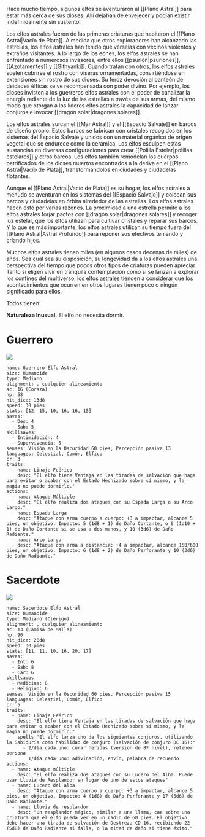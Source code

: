 Hace mucho tiempo, algunos elfos se aventuraron al [[Plano Astral]] para estar más cerca de sus dioses. Allí dejaban de envejecer y podían existir indefinidamente sin sustento.

Los elfos astrales fueron de las primeras criaturas que habitaron el [[Plano Astral|Vacío de Plata]]. A medida que otros exploradores han alcanzado las estrellas, los elfos astrales han tenido que vérselas con vecinos violentos y extraños visitantes. A lo largo de los eones, los elfos astrales se han enfrentado a numerosos invasores, entre ellos [[psurlón|psurlones]], [[Azotamentes]] y [[Githyanki]]. Cuando tratan con otros, los elfos astrales suelen cubrirse el rostro con viseras ornamentadas, convirtiéndose en extensiones sin rostro de sus dioses. Su feroz devoción al panteón de deidades élficas se ve recompensada con poder divino. Por ejemplo, los dioses invisten a los guerreros elfos astrales con el poder de canalizar la energía radiante de la luz de las estrellas a través de sus armas, del mismo modo que otorgan a los líderes elfos astrales la capacidad de lanzar conjuros e invocar [[dragón solar|dragones solares]].

Los elfos astrales surcan el [[Mar Astral]] y el [[Espacio Salvaje]] en barcos de diseño propio. Estos barcos se fabrican con cristales recogidos en los sistemas del Espacio Salvaje y unidos con un material orgánico de origen vegetal que se endurece como la cerámica. Los elfos esculpen estas sustancias en diversas configuraciones para crear [[Polilla Estelar|polillas estelares]] y otros barcos. Los elfos también remodelan los cuerpos petrificados de los dioses muertos encontrados a la deriva en el [[Plano Astral|Vacío de Plata]], transformándolos en ciudades y ciudadelas flotantes.

Aunque el [[Plano Astral|Vacío de Plata]] es su hogar, los elfos astrales a menudo se aventuran en los sistemas del [[Espacio Salvaje]] y colocan sus barcos y ciudadelas en órbita alrededor de las estrellas. Los elfos astrales hacen esto por varias razones. La proximidad a una estrella permite a los elfos astrales forjar pactos con [[dragón solar|dragones solares]] y recoger luz estelar, que los elfos utilizan para cultivar cristales y reparar sus barcos. Y lo que es más importante, los elfos astrales utilizan su tiempo fuera del [[Plano Astral|Astral Profundo]] para reponer sus efectivos teniendo y criando hijos.

Muchos elfos astrales tienen miles (en algunos casos decenas de miles) de años. Sea cual sea su disposición, su longevidad da a los elfos astrales una perspectiva del tiempo que pocos otros tipos de criaturas pueden apreciar. Tanto si eligen vivir en tranquila contemplación como si se lanzan a explorar los confines del multiverso, los elfos astrales tienden a considerar que los acontecimientos que ocurren en otros lugares tienen poco o ningún significado para ellos.

Todos tienen:

**Naturaleza Inusual.** El elfo no necesita dormir.


# Guerrero
![](https://www.dndbeyond.com/avatars/thumbnails/28079/802/1000/1000/637961800707333935.jpeg)

```statblock
name: Guerrero Elfo Astral
size: Humanoide
type: Mediano
alignment: , cualquier alineamiento
ac: 16 (Coraza)
hp: 58
hit_dice: 13d8
speed: 30 pies
stats: [12, 15, 10, 16, 16, 15]
saves:
  - Des: 4
  - Sab: 5
skillsaves:
  - Intimidación: 4
  - Supervivencia: 5
senses: Visión en la Oscuridad 60 pies, Percepción pasiva 13
languages: Celestial, Común, Élfico
cr: 3
traits:
  - name: Linaje Feérico
    desc: "El elfo tiene Ventaja en las tiradas de salvación que haga para evitar o acabar con el Estado Hechizado sobre sí mismo, y la magia no puede dormirlo."
actions:
  - name: Ataque Múltiple
    desc: "El elfo realiza dos ataques con su Espada Larga o su Arco Largo."
  - name: Espada Larga
    desc: "Ataque con arma cuerpo a cuerpo: +3 a impactar, alcance 5 pies, un objetivo. Impacto: 5 (1d8 + 1) de Daño Cortante, o 6 (1d10 + 1) de Daño Cortante si se usa a dos manos, y 10 (3d6) de Daño Radiante."
  - name: Arco Largo
    desc: "Ataque con arma a distancia: +4 a impactar, alcance 150/600 pies, un objetivo. Impacto: 6 (1d8 + 2) de Daño Perforante y 10 (3d6) de Daño Radiante."
```

# Sacerdote
![](https://www.dndbeyond.com/avatars/thumbnails/28079/799/1000/1000/637961800701094101.jpeg)

```statblock
name: Sacerdote Elfo Astral
size: Humanoide
type: Mediano (Clérigo)
alignment: , cualquier alineamiento
ac: 13 (Camisa de Malla)
hp: 90
hit_dice: 20d8
speed: 30 pies
stats: [11, 11, 10, 16, 20, 17]
saves:
  - Int: 6
  - Sab: 8
  - Car: 6
skillsaves:
  - Medicina: 8
  - Religión: 6
senses: Visión en la Oscuridad 60 pies, Percepción pasiva 15
languages: Celestial, Común, Élfico
cr: 5
traits:
  - name: Linaje Feérico
    desc: "El elfo tiene Ventaja en las tiradas de salvación que haga para evitar o acabar con el Estado Hechizado sobre sí mismo, y la magia no puede dormirlo."
	spells:"El elfo lanza uno de los siguientes conjuros, utilizando la Sabiduría como habilidad de conjuro (salvación de conjuro DC 16):"
	  - 2/día cada uno: curar heridas (versión de 8º nivel), retener persona
		1/día cada uno: adivinación, envío, palabra de recuerdo
actions:
  - name: Ataque múltiple
    desc: "El elfo realiza dos ataques con su Lucero del Alba. Puede usar Lluvia de Resplandor en lugar de uno de estos ataques"
  - name: Lucero del alba
    desc: "Ataque con arma cuerpo a cuerpo: +3 a impactar, alcance 5 pies, un objetivo. Impacto: 4 (1d8) de Daño Perforante y 17 (5d6) de Daño Radiante."
  - name: Lluvia de resplandor
    desc: "Un resplandor mágico, similar a una llama, cae sobre una criatura que el elfo pueda ver en un radio de 60 pies. El objetivo debe hacer una tirada de salvación de Destreza CD 16, recibiendo 22 (5d8) de Daño Radiante si falla, o la mitad de daño si tiene éxito."

```